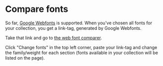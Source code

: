 # Compare fonts

So far, [Google Webfonts](http://www.google.com/webfonts) is supported. When
you've chosen all fonts for your collection, you get a link-tag, generated
by Google Webfonts.

Take that link and go to [the web font comparer](http://trb.github.com/web-font-comparer).

Click "Change fonts" in the top left corner, paste your link-tag and change
the family/weight for each section (fonts available in your collection will be listed on the page).
